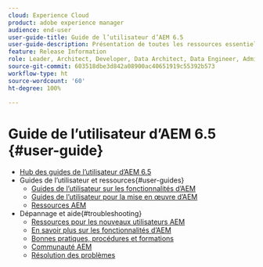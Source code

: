 ```yaml
---
cloud: Experience Cloud
product: adobe experience manager
audience: end-user
user-guide-title: Guide de l’utilisateur d’AEM 6.5
user-guide-description: Présentation de toutes les ressources essentielles pour comprendre, installer, gérer et utiliser AEM 6.5
feature: Release Information
role: Leader, Architect, Developer, Data Architect, Data Engineer, Admin, User
source-git-commit: 603518dbe3d842a08900ac40651919c55392b573
workflow-type: ht
source-wordcount: '60'
ht-degree: 100%

---
```



# Guide de l’utilisateur d’AEM 6.5 {#user-guide}

+ [Hub des guides de l’utilisateur d’AEM 6.5](home.md)
+ Guides de l’utilisateur et ressources{#user-guides}
   + [Guides de l’utilisateur sur les fonctionnalités d’AEM](capabilities.md)
   + [Guides de l’utilisateur pour la mise en œuvre d’AEM](implementation.md)
   + [Ressources AEM](resources.md)
+ Dépannage et aide{#troubleshooting}
   + [Ressources pour les nouveaux utilisateurs AEM](new.md)
   + [En savoir plus sur les fonctionnalités d’AEM](learn.md)
   + [Bonnes pratiques, procédures et formations](best-practice.md)
   + [Communauté AEM](community.md)
   + [Résolution des problèmes](troubleshooting.md)
